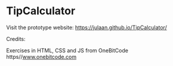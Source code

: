 # TipCalculator

Visit the prototype website: https://julaan.github.io/TipCalculator/


Credits:

Exercises in HTML, CSS and JS from OneBitCode https//www.onebitcode.com
